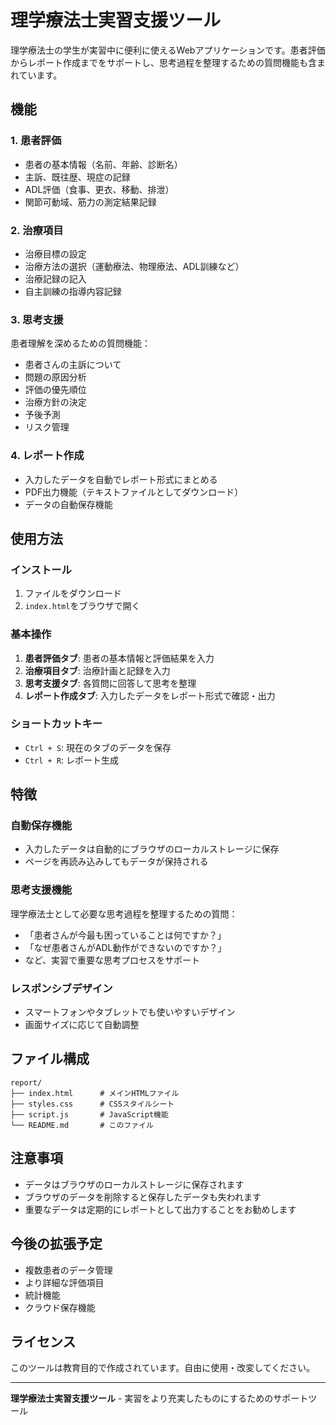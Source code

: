 # 理学療法士実習支援ツール

理学療法士の学生が実習中に便利に使えるWebアプリケーションです。患者評価からレポート作成までをサポートし、思考過程を整理するための質問機能も含まれています。

## 機能

### 1. 患者評価
- 患者の基本情報（名前、年齢、診断名）
- 主訴、既往歴、現症の記録
- ADL評価（食事、更衣、移動、排泄）
- 関節可動域、筋力の測定結果記録

### 2. 治療項目
- 治療目標の設定
- 治療方法の選択（運動療法、物理療法、ADL訓練など）
- 治療記録の記入
- 自主訓練の指導内容記録

### 3. 思考支援
患者理解を深めるための質問機能：
- 患者さんの主訴について
- 問題の原因分析
- 評価の優先順位
- 治療方針の決定
- 予後予測
- リスク管理

### 4. レポート作成
- 入力したデータを自動でレポート形式にまとめる
- PDF出力機能（テキストファイルとしてダウンロード）
- データの自動保存機能

## 使用方法

### インストール
1. ファイルをダウンロード
2. `index.html`をブラウザで開く

### 基本操作
1. **患者評価タブ**: 患者の基本情報と評価結果を入力
2. **治療項目タブ**: 治療計画と記録を入力
3. **思考支援タブ**: 各質問に回答して思考を整理
4. **レポート作成タブ**: 入力したデータをレポート形式で確認・出力

### ショートカットキー
- `Ctrl + S`: 現在のタブのデータを保存
- `Ctrl + R`: レポート生成

## 特徴

### 自動保存機能
- 入力したデータは自動的にブラウザのローカルストレージに保存
- ページを再読み込みしてもデータが保持される

### 思考支援機能
理学療法士として必要な思考過程を整理するための質問：
- 「患者さんが今最も困っていることは何ですか？」
- 「なぜ患者さんがADL動作ができないのですか？」
- など、実習で重要な思考プロセスをサポート

### レスポンシブデザイン
- スマートフォンやタブレットでも使いやすいデザイン
- 画面サイズに応じて自動調整

## ファイル構成

```
report/
├── index.html      # メインHTMLファイル
├── styles.css      # CSSスタイルシート
├── script.js       # JavaScript機能
└── README.md       # このファイル
```

## 注意事項

- データはブラウザのローカルストレージに保存されます
- ブラウザのデータを削除すると保存したデータも失われます
- 重要なデータは定期的にレポートとして出力することをお勧めします

## 今後の拡張予定

- 複数患者のデータ管理
- より詳細な評価項目
- 統計機能
- クラウド保存機能

## ライセンス

このツールは教育目的で作成されています。自由に使用・改変してください。

---

**理学療法士実習支援ツール** - 実習をより充実したものにするためのサポートツール 